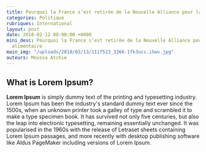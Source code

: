 ```yaml
---
title: Pourquoi la France s’est retirée de la Nouvelle Alliance pour la sécurité alimentaire
categories: Politique
rubriques: International
layout: post
date: 2018-02-12 00:00:00 +0000
mini_desc: Pourquoi la France s’est retirée de la Nouvelle Alliance pour la sécurité
  alimentaire
main_img: "/uploads/2018/02/13/111f523_3266-1fk3ucc.ihwv.jpg"
auteurs: Moussa Atchie
---
```

## What is Lorem Ipsum?

**Lorem Ipsum** is simply dummy text of the printing and typesetting industry. Lorem Ipsum has been the industry's standard dummy text ever since the 1500s, when an unknown printer took a galley of type and scrambled it to make a type specimen book. It has survived not only five centuries, but also the leap into electronic typesetting, remaining essentially unchanged. It was popularised in the 1960s with the release of Letraset sheets containing Lorem Ipsum passages, and more recently with desktop publishing software like Aldus PageMaker including versions of Lorem Ipsum.